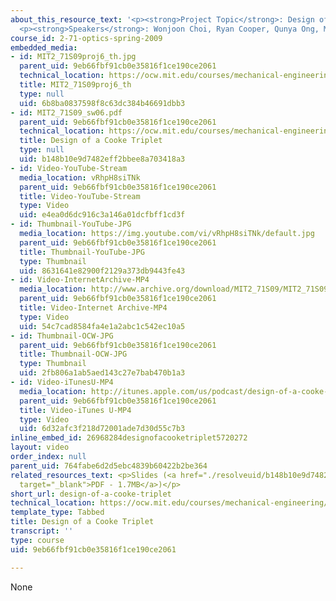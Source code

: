 ```yaml
---
about_this_resource_text: '<p><strong>Project Topic</strong>: Design of a Cooke Triplet</p>
  <p><strong>Speakers</strong>: Wonjoon Choi, Ryan Cooper, Qunya Ong, Matthew Smith</p>'
course_id: 2-71-optics-spring-2009
embedded_media:
- id: MIT2_71S09proj6_th.jpg
  parent_uid: 9eb66fbf91cb0e35816f1ce190ce2061
  technical_location: https://ocw.mit.edu/courses/mechanical-engineering/2-71-optics-spring-2009/projects/design-of-a-cooke-triplet/MIT2_71S09proj6_th.jpg
  title: MIT2_71S09proj6_th
  type: null
  uid: 6b8ba0837598f8c63dc384b46691dbb3
- id: MIT2_71S09_sw06.pdf
  parent_uid: 9eb66fbf91cb0e35816f1ce190ce2061
  technical_location: https://ocw.mit.edu/courses/mechanical-engineering/2-71-optics-spring-2009/projects/design-of-a-cooke-triplet/MIT2_71S09_sw06.pdf
  title: Design of a Cooke Triplet
  type: null
  uid: b148b10e9d7482eff2bbee8a703418a3
- id: Video-YouTube-Stream
  media_location: vRhpH8siTNk
  parent_uid: 9eb66fbf91cb0e35816f1ce190ce2061
  title: Video-YouTube-Stream
  type: Video
  uid: e4ea0d6dc916c3a146a01dcfbff1cd3f
- id: Thumbnail-YouTube-JPG
  media_location: https://img.youtube.com/vi/vRhpH8siTNk/default.jpg
  parent_uid: 9eb66fbf91cb0e35816f1ce190ce2061
  title: Thumbnail-YouTube-JPG
  type: Thumbnail
  uid: 8631641e82900f2129a373db9443fe43
- id: Video-InternetArchive-MP4
  media_location: http://www.archive.org/download/MIT2_71S09/MIT2_71S09proj6_300k.mp4
  parent_uid: 9eb66fbf91cb0e35816f1ce190ce2061
  title: Video-Internet Archive-MP4
  type: Video
  uid: 54c7cad8584fa4e1a2abc1c542ec10a5
- id: Thumbnail-OCW-JPG
  parent_uid: 9eb66fbf91cb0e35816f1ce190ce2061
  title: Thumbnail-OCW-JPG
  type: Thumbnail
  uid: 2fb806a1ab5aed143c27e7bab470b1a3
- id: Video-iTunesU-MP4
  media_location: http://itunes.apple.com/us/podcast/design-of-a-cooke-triplet/id458340461?i=96554808
  parent_uid: 9eb66fbf91cb0e35816f1ce190ce2061
  title: Video-iTunes U-MP4
  type: Video
  uid: 6d32afc3f218d72001ade7d30d55c7b3
inline_embed_id: 26968284designofacooketriplet5720272
layout: video
order_index: null
parent_uid: 764fabe6d2d5ebc4839b60422b2be364
related_resources_text: <p>Slides (<a href="./resolveuid/b148b10e9d7482eff2bbee8a703418a3"
  target="_blank">PDF - 1.7MB</a>)</p>
short_url: design-of-a-cooke-triplet
technical_location: https://ocw.mit.edu/courses/mechanical-engineering/2-71-optics-spring-2009/projects/design-of-a-cooke-triplet
template_type: Tabbed
title: Design of a Cooke Triplet
transcript: ''
type: course
uid: 9eb66fbf91cb0e35816f1ce190ce2061

---
```

None